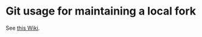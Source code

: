 # Git usage for maintaining a local fork

See [this Wiki](https://github.com/tgflynn/MyTools/wiki/Git-Usage-for-Maintaining-a-Local-Fork).